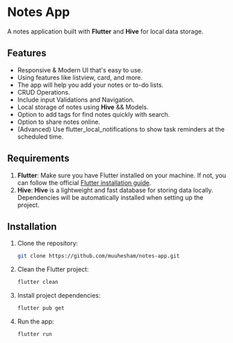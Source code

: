 # Notes App

A notes application built with **Flutter** and **Hive** for local data storage.

## Features
- Responsive & Modern UI that's easy to use.
- Using features like listview, card, and more.
- The app will help you add your notes or to-do lists.
- CRUD Operations.
- Include input Validations and Navigation.
- Local storage of notes using **Hive** && Models.
- Option to add tags for find notes quickly with search.
- Option to share notes online.
- (Advanced) Use flutter_local_notifications to show task reminders at the scheduled time.

## Requirements

1. **Flutter**: Make sure you have Flutter installed on your machine. If not, you can follow the official [Flutter installation guide](https://flutter.dev/docs/get-started/install).
2. **Hive**: **Hive** is a lightweight and fast database for storing data locally. Dependencies will be automatically installed when setting up the project.

## Installation

1. Clone the repository:
   ```bash
   git clone https://github.com/muuhesham/notes-app.git
2. Clean the Flutter project:
   ```bash
   flutter clean
3. Install project dependencies:
    ```bash
   flutter pub get
4. Run the app:
   ```bash
   flutter run
